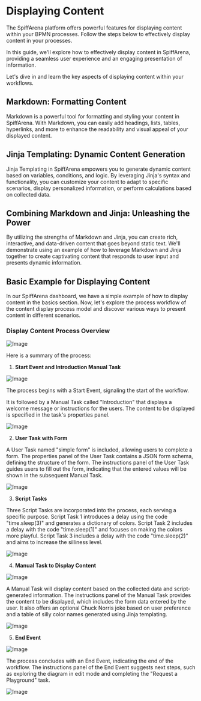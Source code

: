 # Displaying Content

The SpiffArena platform offers powerful features for displaying content within your BPMN processes.
Follow the steps below to effectively display content in your processes.

In this guide, we'll explore how to effectively display content in SpiffArena, providing a seamless user experience and an engaging presentation of information.

Let's dive in and learn the key aspects of displaying content within your workflows.

## Markdown: Formatting Content

Markdown is a powerful tool for formatting and styling your content in SpiffArena.
With Markdown, you can easily add headings, lists, tables, hyperlinks, and more to enhance the readability and visual appeal of your displayed content.

## Jinja Templating: Dynamic Content Generation

Jinja Templating in SpiffArena empowers you to generate dynamic content based on variables, conditions, and logic.
By leveraging Jinja's syntax and functionality, you can customize your content to adapt to specific scenarios, display personalized information, or perform calculations based on collected data.

## Combining Markdown and Jinja: Unleashing the Power

By utilizing the strengths of Markdown and Jinja, you can create rich, interactive, and data-driven content that goes beyond static text.
We'll demonstrate using an example of how to leverage Markdown and Jinja together to create captivating content that responds to user input and presents dynamic information.

## Basic Example for Displaying Content

In our SpiffArena dashboard, we have a simple example of how to display content in the basics section.
Now, let's explore the process workflow of the content display process model and discover various ways to present content in different scenarios.

### Display Content Process Overview

![Image](images/Display_Content.png)

Here is a summary of the process:

1. **Start Event and Introduction Manual Task**

![Image](images/Introduction_manual.png)

The process begins with a Start Event, signaling the start of the workflow.

It is followed by a Manual Task called "Introduction" that displays a welcome message or instructions for the users.
The content to be displayed is specified in the task's properties panel.

![Image](images/Manu_instructions_panel.png)

2. **User Task with Form**

A User Task named "simple form" is included, allowing users to complete a form.
The properties panel of the User Task contains a JSON form schema, defining the structure of the form.
The instructions panel of the User Task guides users to fill out the form, indicating that the entered values will be shown in the subsequent Manual Task.

![Image](images/User_instructions.png)

3. **Script Tasks**

Three Script Tasks are incorporated into the process, each serving a specific purpose.
Script Task 1 introduces a delay using the code "time.sleep(3)" and generates a dictionary of colors.
Script Task 2 includes a delay with the code "time.sleep(1)" and focuses on making the colors more playful.
Script Task 3 includes a delay with the code "time.sleep(2)" and aims to increase the silliness level.

![Image](images/Script_instructions.png)

4. **Manual Task to Display Content**

![Image](images/Manual_instructions.png)

A Manual Task will display content based on the collected data and script-generated information.
The instructions panel of the Manual Task provides the content to be displayed, which includes the form data entered by the user.
It also offers an optional Chuck Norris joke based on user preference and a table of silly color names generated using Jinja templating.

![Image](images/Manual_instructionss.png)

5. **End Event**

![Image](images/End1.png)

The process concludes with an End Event, indicating the end of the workflow.
The instructions panel of the End Event suggests next steps, such as exploring the diagram in edit mode and completing the "Request a Playground" task.

![Image](images/end_message.png)
